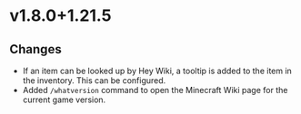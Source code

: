 # v1.8.0+1.21.5

## Changes

- If an item can be looked up by Hey Wiki, a tooltip is added to the item in the inventory. This can be configured.
- Added `/whatversion` command to open the Minecraft Wiki page for the current game version.